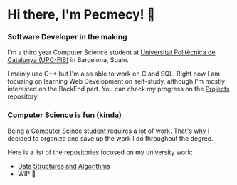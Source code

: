 # Hi there, I'm Pecmecy! 👋
### Software Developer in the making


I'm a third year Computer Science student at [Universitat Politècnica de Catalunya (UPC-FIB)](https://www.fib.upc.edu/en) in Barcelona, Spain.

I mainly use C++ but I'm also able to work on C and SQL. Right now I am focusing on learning Web Development on self-study, although I'm mostly interested on the BackEnd part.
You can check my progress on the [Projects](https://github.com/Pecmecy/Projects) repository.


### Computer Science is fun (kinda)

Being a Computer Scince student requires a lot of work. That's why I decided to organize and save up the work I do throughout the degree.

Here is a list of the repositories focused on my university work:
  * [Data Structures and Algorithms](https://github.com/Pecmecy/FIB-EDA)
  * WIP 🚧
